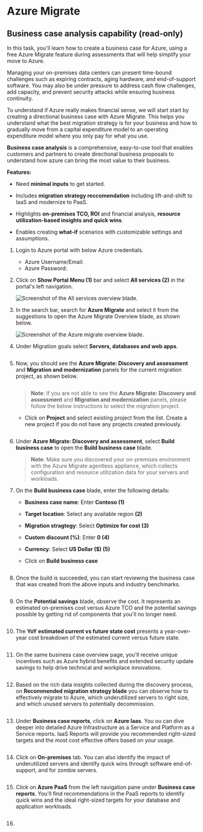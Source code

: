 # Azure Migrate

## Business case analysis capability (read-only)

In this task, you'll learn how to create a business case for Azure, using a free Azure Migrate feature during assessments that will help simplify your move to Azure.

Managing your on-premises data centers can present time-bound challenges such as expiring contracts, aging hardware, and end-of-support software. You may also be under pressure to address cash flow challenges, add capacity, and prevent security attacks while ensuring business continuity.

To understand if Azure really makes financial sense, we will start start by creating a directional business case with Azure Migrate. This helps you understand what the best migration strategy is for your business and how to gradually move from a capital expenditure model to an operating expenditure model where you only pay for what you use.

**Business case analysis** is a comprehensive, easy-to-use tool that enables customers and partners to create directional business proposals to understand how azure can bring the most value to their business.

**Features:**

- Need **minimal inputs** to get started.

- Includes **migration strategy reccomendation** including lift-and-shift to IaaS and modernize to PaaS.

- Highlights **on-premises TCO, ROI** and financial analysis, **resource utilization-based insights and quick wins**.

- Enables creating **what-if** scenarios with customizable settings and assumptions.


1. Login to Azure portal with below Azure credentials.

    * Azure Username/Email: <inject key="AzureAdUserEmail"></inject> 
    * Azure Password: <inject key="AzureAdUserPassword"></inject>

2. Click on **Show Portal Menu (1)** bar and select **All services (2)** in the portal's left navigation.
 
    ![Screenshot of the All services overview blade.]()

3. In the search bar, search for **Azure Migrate** and select it from the suggestions to open the Azure Migrate Overview blade, as shown below. 
 
    ![Screenshot of the Azure migrate overview blade.]()

4. Under Migration goals select **Servers, databases and web apps**.

    ![]()

5. Now, you should see the **Azure Migrate: Discovery and assessment** and **Migration and modernization** panels for the current migration project, as shown below.

    ![]()
    
    >**Note**: If you are not able to see the **Azure Migrate: Discovery and assessment** and **Migration and modernization** panels, please follow the below instructions to select the migration project.

     - Click on **Project** and select existing project from the list. Create a new project if you do not have any projects created previously.

        ![]()
        
6. Under **Azure Migrate: Discovery and assessment**, select **Build business case** to open the **Build business case** blade. 

    >**Note**: Make sure you discovered your on-premises environment with the Azure Migrate agentless appliance, which collects configuration and resource utilization data for your servers and workloads.
    
7. On the **Build business case** blade, enter the following details:
   
   - **Business case name**: Enter **Contoso (1)**
   - **Target location**: Select any available region **(2)**
   - **Migration stragtegy**: Select **Optimize for cost (3)**
   - **Custom discount (%)**: Enter **0 (4)**
   - **Currency**: Select **US Dollar ($) (5)**
   - Click on **Build business case**

     ![]()
   
8. Once the build is succeeded, you can start reviewing the business case that was created from the above inputs and industry benchmarks.

     ![]()
   
9. On the **Potential savings** blade, observe the cost. It represents an estimated on-premises cost versus Azure TCO and the potential savings possible by getting rid of components that you'll no longer need. 

     ![]()
   
10. The **YoY estimated current vs future state cost** presents a year-over-year cost breakdown of the estimated current versus future state.

      ![]()
    
11. On the same business case overview page, you'll receive unique incentives such as Azure hybrid benefits and extended security update savings to help drive technical and workplace innovations.

     ![]()
    
12. Based on the rich data insights collected during the discovery process, on **Recommended migration strategy blade** you can observe how to effectively migrate to Azure, which underutilized servers to right size, and which unused servers to potentially decommission.

     ![]()
   
13. Under **Business case reports**, click on **Azure Iaas**. You ou can dive deeper into detailed Azure Infrastructure as a Service and Platform as a Service reports. IaaS Reports will provide you recommended right-sized targets and the most cost effective offers based on your usage.

     ![]()

14. Click on **On-premises** tab. You can also identify the impact of underutilized servers and identify quick wins through software end-of-support, and for zombie servers.

      ![]()

15. Click on **Azure PaaS** from the left navigation pane under **Business case reports**. You'll find recommendations in the PaaS reports to identify quick wins and the ideal right-sized targets for your database and application workloads.

     ![]()
     
16. 
